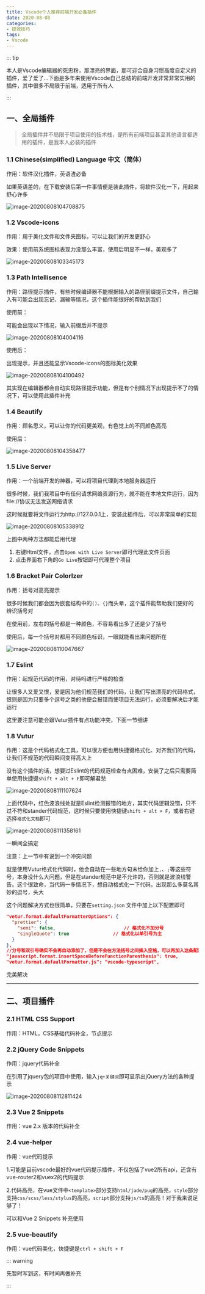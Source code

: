 ```yaml
---
title: Vscode个人推荐前端开发必备插件
date: 2020-08-08
categories: 
- 提效技巧
tags:
- Vscode
---
```




::: tip

本人是Vscode编辑器的死忠粉，那漂亮的界面，那可迎合自身习惯高度自定义的插件，爱了爱了...下面是多年来使用Vscode自己总结的前端开发非常非常实用的插件，其中很多不局限于前端，适用于所有人

:::



## 一、全局插件

> 全局插件并不局限于项目使用的技术栈，是所有前端项目甚至其他语言都适用的插件，是我本人必装的插件

### 1.1 Chinese(simplifled) Language 中文（简体）

作用：软件汉化插件，英语渣必备

如果英语差的，在下载安装后第一件事情便是装此插件，将软件汉化一下，用起来舒心许多

![image-20200808104708875](https://oss.yitian2019.cn/img/image-20200808104708875.png)



### 1.2 Vscode-icons

作用：用于美化文件和文件夹图标，可以让我们的开发更舒心

效果：使用前系统图标表现力没那么丰富，使用后明显不一样，美观多了

![image-20200808103345173](https://oss.yitian2019.cn/img/image-20200808103345173.png)



### 1.3 Path Intellisence

作用：路径提示插件，有些时候编译器不能根据输入的路径前缀提示文件，自己输入有可能会出现忘记、漏输等情况，这个插件能很好的帮助到我们

使用前：

可能会出现以下情况，输入前缀后并不提示

![image-20200808104004116](https://oss.yitian2019.cn/img/image-20200808104004116.png)

使用后：

出现提示，并且还能显示Vscode-icons的图标美化效果

![image-20200808104100492](https://oss.yitian2019.cn/img/image-20200808104100492.png)

其实现在编辑器都会自动实现路径提示功能，但是有个别情况下出现提示不了的情况下，可以使用此插件补充



### 1.4 Beautify

作用：顾名思义，可以让你的代码更美观，有色觉上的不同颜色高亮

使用后：

![image-20200808104358477](https://oss.yitian2019.cn/img/image-20200808104358477.png)



### 1.5 Live Server

作用：一个前端开发的神器，可以将项目代理到本地服务器运行

很多时候，我们我项目中有任何请求网络资源行为，就不能在本地文件运行，因为file://协议无法发送网络请求

这时候就要将文件运行为http://127.0.0.1上，安装此插件后，可以非常简单的实现

![image-20200808105338912](https://oss.yitian2019.cn/img/image-20200808105338912.png)

上图中两种方法都能启用代理

1. 右键Html文件，点击`Open with Live Server`即可代理此文件页面
2. 点击界面右下角的`Go Live`按钮即可代理整个项目



### 1.6 Bracket Pair ColorIzer

作用：括号对高亮提示

很多时候我们都会因为嵌套结构中的`()`、`{}`而头晕，这个插件能帮助我们更好的辨识括号对

在使用前，左右的括号都是一种颜色，不容易看出多了还是少了括号

使用后，每一个括号对都用不同颜色标识，一眼就能看出来问题所在

![image-20200808110047667](https://oss.yitian2019.cn/img/image-20200808110047667.png)



### 1.7 Eslint

作用：起规范代码的作用，对待吗进行严格的检查

让很多人又爱又恨，爱是因为他们规范我们的代码，让我们写出漂亮的代码格式，恨则是因为只要多个逗号之类的他便会报错而使项目无法运行，必须要解决后才能运行



这里要注意可能会跟Vetur插件有点功能冲突，下面一节细讲



### 1.8 Vutur

作用：这是个代码格式化工具，可以很方便也用快捷键格式化、对齐我们的代码，让我们不规范的代码瞬间变得高大上

没有这个插件的话，想要过Eslint的代码规范检查有点困难，安装了之后只需要简单使用快捷键`shift + alt + F`即可解君愁

![image-20200808111107624](https://oss.yitian2019.cn/img/image-20200808111107624.png)

上面代码中，红色波浪线处就是Eslint检测报错的地方，其实代码逻辑没错，只不过不符和stander代码规范，这时候只要使用快捷键`shift + alt + F`，或者右键选择`格式化文档`即可

![image-20200808111358161](https://oss.yitian2019.cn/img/image-20200808111358161.png)

一瞬间全搞定



注意：上一节中有说到一个冲突问题

就是使用Vutur格式化代码时，他会自动在一些地方句末给你加上`,`、`;`等这些符号，本身没什么大问题，但是在stander规范中是不允许的，否则就是波浪线警告。这个很致命，当代码一多情况下，想自动格式化一下代码，出现那么多莫名其妙的逗号，头大

这个问题解决方式也很简单，只要在`setting.json` 文件中加上以下配置即可

```json
"vetur.format.defaultFormatterOptions": {
  "prettier": {
    "semi": false,                         // 格式化不加分号
    "singleQuote": true                // 格式化以单引号为主
  }
},
//分号和双引号确实不会再自动添加了，但是不会在方法括号之间插入空格，可以再加入这条配置即可
"javascript.format.insertSpaceBeforeFunctionParenthesis": true,      
"vetur.format.defaultFormatter.js": "vscode-typescript",
```

完美解决

----



## 二、项目插件

### 2.1 HTML CSS Support

作用：HTML，CSS基础代码补全，节点提示





### 2.2 jQuery Code Snippets

作用：jquery代码补全

在引用了jquery包的项目中使用，输入`jq+关键词`即可显示出jQuery方法的各种提示

![image-20200808112811424](https://oss.yitian2019.cn/img/image-20200808112811424.png)



### 2.3 Vue 2 Snippets

作用：vue 2.x 版本的代码补全



### 2.4 vue-helper

作用：vue代码提示

1.可能是目前vscode最好的vue代码提示插件，不仅包括了vue2所有api，还含有vue-router2和vuex2的代码提示

2.代码高亮，在vue文件中`<template>`部分支持`html/jade/pug`的高亮，`style`部分支持`css/scss/less/stylus`的高亮，`script`部分支持`js/ts`的高亮！对于我来说足够了！

可以和Vue 2 Snippets 补充使用



### 2.5 vue-beautify

作用：vue代码美化，快捷键是`ctrl + shift + F`





::: warning

先暂时写到这，有时间再做补充

:::